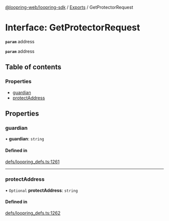 [@loopring-web/loopring-sdk](../README.md) / [Exports](../modules.md) / GetProtectorRequest

# Interface: GetProtectorRequest

**`param`** address

**`param`** address

## Table of contents

### Properties

- [guardian](GetProtectorRequest.md#guardian)
- [protectAddress](GetProtectorRequest.md#protectaddress)

## Properties

### guardian

• **guardian**: `string`

#### Defined in

[defs/loopring_defs.ts:1261](https://github.com/Loopring/loopring_sdk/blob/1b21a8d/src/defs/loopring_defs.ts#L1261)

___

### protectAddress

• `Optional` **protectAddress**: `string`

#### Defined in

[defs/loopring_defs.ts:1262](https://github.com/Loopring/loopring_sdk/blob/1b21a8d/src/defs/loopring_defs.ts#L1262)
